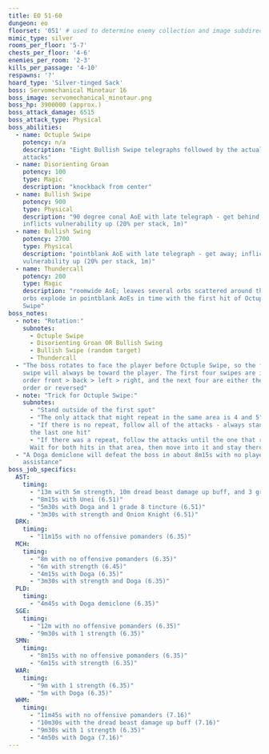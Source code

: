 ```yaml
---
title: EO 51-60
dungeon: eo
floorset: '051' # used to determine enemy collection and image subdirectory
mimic_type: silver
rooms_per_floor: '5-7'
chests_per_floor: '4-6'
enemies_per_room: '2-3'
kills_per_passage: '4-10'
respawns: '?'
hoard_type: 'Silver-tinged Sack'
boss: Servomechanical Minotaur 16
boss_image: servomechanical_minotaur.png
boss_hp: 3900000 (approx.)
boss_attack_damage: 6515
boss_attack_type: Physical
boss_abilities:
  - name: Octuple Swipe
    potency: n/a
    description: "Eight Bullish Swipe telegraphs followed by the actual
    attacks"
  - name: Disorienting Groan
    potency: 100
    type: Magic
    description: "knockback from center"
  - name: Bullish Swipe
    potency: 900
    type: Physical
    description: "90 degree conal AoE with late telegraph - get behind;
    inflicts vulnerability up (20% per stack, 1m)"
  - name: Bullish Swing
    potency: 2700
    type: Physical
    description: "pointblank AoE with late telegraph - get away; inflicts
    vulnerability up (20% per stack, 1m)"
  - name: Thundercall
    potency: 200
    type: Magic
    description: "roomwide AoE; leaves several orbs scattered around the room;
    orbs explode in pointblank AoEs in time with the first hit of Octuple
    Swipe"
boss_notes:
  - note: "Rotation:"
    subnotes:
      - Octuple Swipe
      - Disorienting Groan OR Bullish Swing
      - Bullish Swipe (random target)
      - Thundercall
  - "The boss rotates to face the player before Octuple Swipe, so the first
    swipe will always be toward the player. The first four swipes are in the
    order front > back > left > right, and the next four are either the same
    order or reversed"
  - note: "Trick for Octuple Swipe:"
    subnotes:
      - "Stand outside of the first spot"
      - "The only attack that might repeat in the same area is 4 and 5"
      - "If there is no repeat, follow all of the attacks - always stand where
      the last one hit"
      - "If there was a repeat, follow the attacks until the one that repeats.
      Wait for both hits in that area, then move into it and stay there"
  - "A Doga demiclone will defeat the boss in about 8m15s with no player
    assistance"
boss_job_specifics:
  AST:
    timing:
      - "13m with 5m strength, 10m dread beast damage up buff, and 3 grade 8 tinctures (6.51)"
      - "8m15s with Unei (6.51)"
      - "5m30s with Doga and 1 grade 8 tincture (6.51)"
      - "3m30s with strength and Onion Knight (6.51)"
  DRK:
    timing:
      - "11m15s with no offensive pomanders (6.35)"
  MCH:
    timing:
      - "8m with no offensive pomanders (6.35)"
      - "6m with strength (6.45)"
      - "4m15s with Doga (6.35)"
      - "3m30s with strength and Doga (6.35)"
  PLD:
    timing:
      - "4m45s with Doga demiclone (6.35)"
  SGE:
    timing:
      - "12m with no offensive pomanders (6.35)"
      - "9m30s with 1 strength (6.35)"
  SMN:
    timing:
      - "8m15s with no offensive pomanders (6.35)"
      - "6m15s with strength (6.35)"
  WAR:
    timing:
      - "9m with 1 strength (6.35)"
      - "5m with Doga (6.35)"
  WHM:
    timing:
      - "11m45s with no offensive pomanders (7.16)"
      - "10m30s with the dread beast damage up buff (7.16)"
      - "9m30s with 1 strength (6.35)"
      - "4m50s with Doga (7.16)"
---
```

